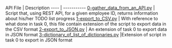  API
File | Description
---- | -----------
[0-gather_data_from_an_API.py](./0-gather_data_from_an_API.py) | Script that, using REST API, for a given employee ID, returns information about his/her TODO list progress
[1-export_to_CSV.py](./1-export_to_CSV.py) | With reference to what done in task 0, this file contain extension of the script to export data in the CSV format
[2-export_to_JSON.py](./2-export_to_JSON.py) | An extension of task 0 to export data in JSON format
[3-dictionary_of_list_of_dictionaries.py](./3-dictionary_of_list_og_dictionaries.py) |Extension of script in task 0 to export in JSON format
